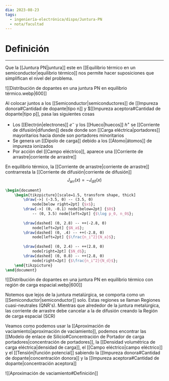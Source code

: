 ```yaml
---
dia: 2023-08-23
tags:
  - ingeniería-electrónica/dispo/Juntura-PN
  - nota/facultad
---
```

# Definición
---
Que la [[Juntura PN|juntura]] este en [[Equilibrio térmico en un semiconductor|equilibrio térmico]] nos permite hacer suposiciones que simplifican el nivel del problema.

![[Distribución de dopantes en una juntura PN en equilibrio térmico.webp|600]]

Al colocar juntos a los [[Semiconductor|semiconductores]] de [[Impureza donora#Cantidad de dopante|tipo n]] y $[[Impureza aceptora#Cantidad de dopante|tipo p]], pasa las siguientes cosas
* Los [[Electrón|electrones]] $e^-$ y los [[Hueco|huecos]] $h^+$ se [[Corriente de difusión|difunden]] desde donde son [[Carga eléctrica|portadores]] mayoritarios hacia donde son portadores minoritarios
* Se genera un [[Dipolo de carga]] debido a los [[Átomo|átomos]] de impureza ionizados
* Por acción del [[Campo eléctrico]], aparece una [[Corriente de arrastre|corriente de arrastre]]

En equilibrio térmico, la [[Corriente de arrastre|corriente de arrastre]] contrarresta la [[Corriente de difusión|corriente de difusión]] $$ J_\text{arr}(x) = - J_\text{dif}(x) $$
```tikz
\begin{document} 
	\begin{tikzpicture}[scale=1.5, transform shape, thick]
		\draw[->] (-3.5, 0) -- (3.5, 0)
			node[below right=2pt] {$x$};
		\draw[->] (0, -0.1) node[below=2pt] {$0$}
			-- (0, 3.5) node[left=2pt] {$\log p_0, n_0$};
			
		\draw[dashed] (0, 2.8) -- ++(-2.8, 0)
			node[left=2pt] {$N_a$};
		\draw[dashed] (0, .4) -- ++(-2.8, 0)
			node[left=2pt] {$\frac{n_i^2}{N_a}$};
		
		\draw[dashed] (0, 2.4) -- ++(2.8, 0)
			node[right=2pt] {$N_d$};
		\draw[dashed] (0, 0.8) -- ++(2.8, 0)
			node[right=2pt] {$\frac{n_i^2}{N_d}$};
	\end{tikzpicture}
\end{document}
```

![[Distribución de dopantes en una juntura PN en equilibrio térmico con región de carga espacial.webp|600]]

Notemos que lejos de la juntura metalúrgica, se comporta como un [[Semiconductor|semiconductor]] solo. Estas regiones se llaman Regiones cuasi-neutrales (QNR's). Mientras que alrededor de la juntura metalúrgica, las corriente de arrastre debe cancelar a la de difusión creando la Región de carga espacial (SCR)

Veamos como podemos usar la [[Aproximación de vaciamiento|aproximación de vaciamiento]], podemos encontrar las [[Modelo de enlace de Silicio#Concentración de Portador de carga portadores|concentración de portadores]], la [[Densidad volumétrica de carga eléctrica|densidad de carga]], el [[Campo eléctrico|campo eléctrico]] y el [[Tensión|función potencial]] sabiendo la [[Impureza donora#Cantidad de dopante|concentración donora]] y la [[Impureza aceptora#Cantidad de dopante|concentración aceptora]]

![[Aproximación de vaciamiento#Definición]]